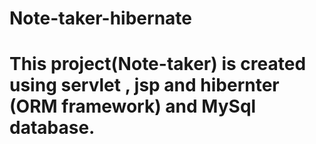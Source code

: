 # Note-taker-hibernate
# This project(Note-taker) is created using servlet , jsp and hibernter (ORM framework) and MySql database.

